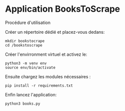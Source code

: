 # Application BooksToScrape

Procédure d'utilisation

Créer un répertoire dédié et placez-vous dedans:

```
mkdir bookstocrape
cd /bookstoscrape
```

Créer l'envirronment virtuel et activez le:

```
python3 -m venv env
source env/bin/activate
```

Ensuite chargez les modules nécessaires :

```
pip install -r requirements.txt
```

Enfin lancez l'application:

```
python3 books.py
```